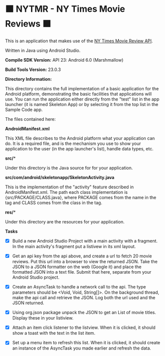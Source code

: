 # :black_large_square: NYTMR - NY Times Movie Reviews :black_large_square:

This is an application that makes use of the [NY Times Movie Review API](https://developer.nytimes.com).


Written in Java using Android Studio.

**Compile SDK Version:** API 23: Android 6.0 (Marshmallow)

**Build Tools Version:** 23.0.3


**Directory Information:**

This directory contains the full implementation of a basic application for
the Android platform, demonstrating the basic facilities that applications
will use.  You can run the application either directly from the "test"
list in the app launcher (it is named Skeleton App) or by selecting it from
the top list in the Sample Code app.

The files contained here:


**AndroidManifest.xml**

This XML file describes to the Android platform what your application can do.
It is a required file, and is the mechanism you use to show your application
to the user (in the app launcher's list), handle data types, etc.


**src/***

Under this directory is the Java source for for your application.


**src/com/android/skeletonapp/SkeletonActivity.java**

This is the implementation of the "activity" feature described in
AndroidManifest.xml.  The path each class implementation is
{src/PACKAGE/CLASS.java}, where PACKAGE comes from the name in the <package>
tag and CLASS comes from the class in the <activity> tag.


**res/***

Under this directory are the resources for your application.


**Tasks**

- [X] Build a new Android Studio Project with a main activity with a fragment. In the main activity's fragment put a listivew in its xml layout. 

- [X] Get an api key from the api above, and create a url to fetch 20 movie reviews. Put this url into a browser to view the returned JSON. Take the JSON to a JSON formatter on the web (Google it) and place the formatted JSON into a text file. Submit that here, separate from your Android Studio project. 

- [X] Create an AsyncTask to handle a network call to the api. The type parameters should be <Void, Void, String[]>. On the background thread, make the api call and retrieve the JSON. Log both the url used and the JSON returned.

- [X] Using org.json package unpack the JSON to get an List of movie titles. Display these in your listiview.

- [X] Attach an item click listener to the listview. When it is clicked, it should show a toast with the text in the list item.

- [X] Set up a menu item to refresh this list. When it is clicked, it should create an instance of the AsyncTask you made earlier and refresh the data. 
